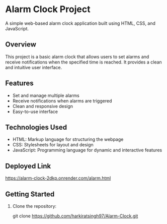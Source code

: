 # Alarm Clock Project

A simple web-based alarm clock application built using HTML, CSS, and JavaScript.

## Overview

This project is a basic alarm clock that allows users to set alarms and receive notifications when the specified time is reached. It provides a clean and intuitive user interface.

## Features

- Set and manage multiple alarms
- Receive notifications when alarms are triggered
- Clean and responsive design
- Easy-to-use interface

## Technologies Used

- HTML: Markup language for structuring the webpage
- CSS: Stylesheets for layout and design
- JavaScript: Programming language for dynamic and interactive features

## Deployed Link
https://alarm-clock-2dkp.onrender.com/alarm.html

## Getting Started

1. Clone the repository:

   git clone https://github.com/harkiratsingh97/Alarm-Clock.git
